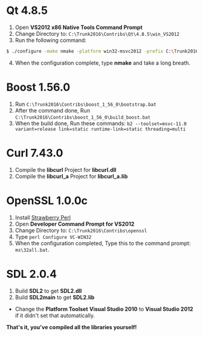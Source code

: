 # Qt 4.8.5
1. Open **VS2012 x86 Native Tools Command Prompt**
2. Change Directory to: `C:\Trunk2016\Contribs\Qt\4.8.5\win_VS2012`
3. Run the following command:
```sh
$ ./configure -make nmake -platform win32-msvc2012 -prefix C:\Trunk2016\Contribs\Qt\4.8.5\win_VS2012 -opensource -confirm-license -opengl desktop -nomake examples -nomake tests -webkit -xmlpatterns
```
4. When the configuration complete, type **nmake** and take a long breath.

# Boost 1.56.0
1. Run `C:\Trunk2016\Contribs\boost_1_56_0\bootstrap.bat`
2. After the command done, Run `C:\Trunk2016\Contribs\boost_1_56_0\build_boost.bat`
3. When the build done, Run these commands: `b2 --toolset=msvc-11.0 variant=release link=static runtime-link=static threading=multi`

# Curl 7.43.0
1. Compile the **libcurl** Project for **libcurl.dll**
2. Compile the **libcurl_a** Project for **libcurl_a.lib**

# OpenSSL 1.0.0c
1. Install [Strawberry Perl](https://strawberryperl.com/)
2. Open **Developer Command Prompt for VS2012**
3. Change Directory to: `C:\Trunk2016\Contribs\openssl`
4. Type `perl Configure VC-WIN32`
5. When the configuration completed, Type this to the command prompt: `ms\32all.bat`.

# SDL 2.0.4
1. Build **SDL2** to get **SDL2.dll**
2. Build **SDL2main** to get **SDL2.lib**
- Change the **Platform Toolset** **Visual Studio 2010** to **Visual Studio 2012** if it didn't set that automatically.

**That's it, you've compiled all the libraries yourself!**
